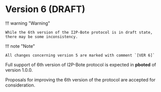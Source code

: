 # Version 6 (DRAFT)

!!! warning "Warning"

    While the 6th version of the I2P-Bote protocol is in draft state, there may be some inconsistency. 

!!! note "Note"

    All changes concerning version 5 are marked with comment `[VER 6]`

Full support of 6th version of I2P-Bote protocol is expected in **pboted** of version 1.0.0.

Proposals for improving the 6th version of the protocol are accepted for consideration.
